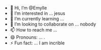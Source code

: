 - 👋 Hi, I’m @Emylle
- 👀 I’m interested in ... jesus
- 🌱 I’m currently learning ...
- 💞️ I’m looking to collaborate on ... nobody
- 📫 How to reach me ...
- 😄 Pronouns: ... .
- ⚡ Fun fact: ... I am incrible

<!---
Emylleferrer/Emylleferrer is a ✨ special ✨ repository because its `README.md` (this file) appears on your GitHub profile.
You can click the Preview link to take a look at your changes.
--->
